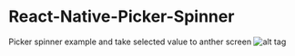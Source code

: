 # React-Native-Picker-Spinner
Picker spinner example and take selected value to anther screen
![alt tag](images/https://github.com/AhmedHF/React-Native-Picker-Spinner/blob/master/Screenshots/Screenshot_%D9%A2%D9%A0%D9%A1%D9%A8-%D9%A1%D9%A2-%D9%A0%D9%A5-%D9%A1%D9%A1-%D9%A3%D9%A5-%D9%A4%D9%A2.png)
